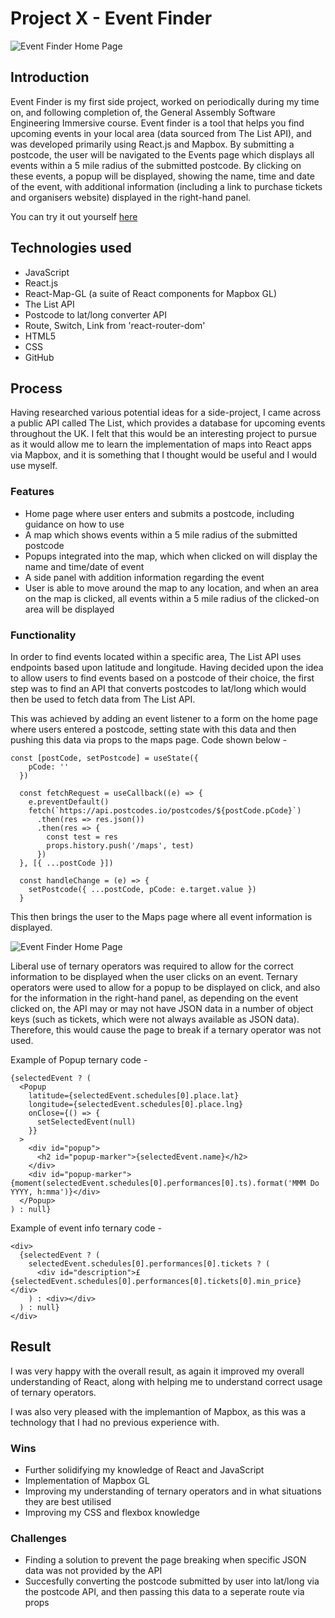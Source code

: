 # Project X - Event Finder

![Event Finder Home Page](https://user-images.githubusercontent.com/41396233/74654846-25810700-5183-11ea-8950-4cdc95350021.png)

## Introduction

Event Finder is my first side project, worked on periodically during my time on, and following completion of, the General Assembly Software Engineering Immersive course. Event finder is a tool that helps you find upcoming events in your local area (data sourced from The List API), and was developed primarily using React.js and Mapbox. By submitting a postcode, the user will be navigated to the Events page which displays all events within a 5 mile radius of the submitted postcode. By clicking on these events, a popup will be displayed, showing the name, time and date of the event, with additional information (including a link to purchase tickets and organisers website) displayed in the right-hand panel.

You can try it out yourself [here]()

## Technologies used

- JavaScript
- React.js
- React-Map-GL (a suite of React components for Mapbox GL)
- The List API
- Postcode to lat/long converter API
- Route, Switch, Link from 'react-router-dom'
- HTML5
- CSS
- GitHub

## Process

Having researched various potential ideas for a side-project, I came across a public API called The List, which provides a database for upcoming events throughout the UK. I felt that this would be an interesting project to pursue as it would allow me to learn the implementation of maps into React apps via Mapbox, and it is something that I thought would be useful and I would use myself.

### Features

- Home page where user enters and submits a postcode, including guidance on how to use
- A map which shows events within a 5 mile radius of the submitted postcode
- Popups integrated into the map, which when clicked on will display the name and time/date of event
- A side panel with addition information regarding the event
- User is able to move around the map to any location, and when an area on the map is clicked, all events within a 5 mile radius of the clicked-on area will be displayed

### Functionality

In order to find events located within a specific area, The List API uses endpoints based upon latitude and longitude. Having decided upon the idea to allow users to find events based on a postcode of their choice, the first step was to find an API that converts postcodes to lat/long which would then be used to fetch data from The List API.

This was achieved by adding an event listener to a form on the home page where users entered a postcode, setting state with this data and then pushing this data via props to the maps page. Code shown below -

```
const [postCode, setPostcode] = useState({
    pCode: ''
  })

  const fetchRequest = useCallback((e) => {
    e.preventDefault()
    fetch(`https://api.postcodes.io/postcodes/${postCode.pCode}`)
      .then(res => res.json())
      .then(res => {
        const test = res
        props.history.push('/maps', test)
      })
  }, [{ ...postCode }])

  const handleChange = (e) => {
    setPostcode({ ...postCode, pCode: e.target.value })
  }
```

This then brings the user to the Maps page where all event information is displayed.

![Event Finder Home Page](https://user-images.githubusercontent.com/41396233/74657276-ca9dde80-5187-11ea-941e-cb242d1c6f26.png)

Liberal use of ternary operators was required to allow for the correct information to be displayed when the user clicks on an event. Ternary operators were used to allow for a popup to be displayed on click, and also for the information in the right-hand panel, as depending on the event clicked on, the API may or may not have JSON data in a number of object keys (such as tickets, which were not always available as JSON data). Therefore, this would cause the page to break if a ternary operator was not used.

Example of Popup ternary code - 

```
{selectedEvent ? (
  <Popup
    latitude={selectedEvent.schedules[0].place.lat}
    longitude={selectedEvent.schedules[0].place.lng}
    onClose={() => {
      setSelectedEvent(null)
    }}
  >
    <div id="popup">
      <h2 id="popup-marker">{selectedEvent.name}</h2>
    </div>
    <div id="popup-marker">{moment(selectedEvent.schedules[0].performances[0].ts).format('MMM Do YYYY, h:mma')}</div>
  </Popup>
) : null}
```

Example of event info ternary code - 

```
<div>
  {selectedEvent ? (
    selectedEvent.schedules[0].performances[0].tickets ? (
      <div id="description">£{selectedEvent.schedules[0].performances[0].tickets[0].min_price}</div>
    ) : <div></div>
  ) : null}
</div>
```

## Result

I was very happy with the overall result, as again it improved my overall understanding of React, along with helping me to understand correct usage of ternary operators.

I was also very pleased with the implemantion of Mapbox, as this was a technology that I had no previous experience with.

### Wins

- Further solidifying my knowledge of React and JavaScript
- Implementation of Mapbox GL
- Improving my understanding of ternary operators and in what situations they are best utilised
- Improving my CSS and flexbox knowledge

### Challenges

- Finding a solution to prevent the page breaking when specific JSON data was not provided by the API
- Succesfully converting the postcode submitted by user into lat/long via the postcode API, and then passing this data to a seperate route via props
